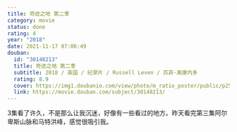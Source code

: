 ```yaml
---
title: 奇迹之地 第二季
category: movie
status: done
rating: 4
year: "2018"
date: 2021-11-17 07:06:49
douban:
  id: "30148213"
  title: 奇迹之地 第二季
  subtitle: 2018 / 英国 / 纪录片 / Russell Leven / 苏菲·奥康内多
  rating: 8.9
  cover: https://img1.doubanio.com/view/photo/m_ratio_poster/public/p2515099700.jpg
  link: https://movie.douban.com/subject/30148213/
---
```


3集看了许久，不是那么让我沉迷，好像有一些看过的地方。昨天看完第三集阿尔卑斯山脉和马特洪峰，感觉很吸引我。